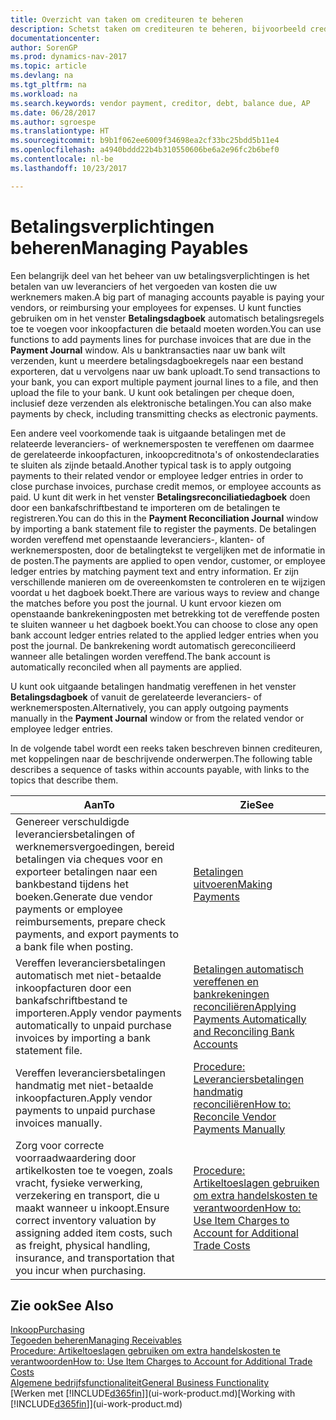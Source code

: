 ```yaml
---
title: Overzicht van taken om crediteuren te beheren
description: Schetst taken om crediteuren te beheren, bijvoorbeeld crediteuren betalen of uitgaande betalingen vereffenen met posten om facturen of creditnota's te sluiten.
documentationcenter: 
author: SorenGP
ms.prod: dynamics-nav-2017
ms.topic: article
ms.devlang: na
ms.tgt_pltfrm: na
ms.workload: na
ms.search.keywords: vendor payment, creditor, debt, balance due, AP
ms.date: 06/28/2017
ms.author: sgroespe
ms.translationtype: HT
ms.sourcegitcommit: b9b1f062ee6009f34698ea2cf33bc25bdd5b11e4
ms.openlocfilehash: a4940bddd22b4b310550606be6a2e96fc2b6bef0
ms.contentlocale: nl-be
ms.lasthandoff: 10/23/2017

---
```

# <a name="managing-payables"></a><span data-ttu-id="ae877-103">Betalingsverplichtingen beheren</span><span class="sxs-lookup"><span data-stu-id="ae877-103">Managing Payables</span></span>
<span data-ttu-id="ae877-104">Een belangrijk deel van het beheer van uw betalingsverplichtingen is het betalen van uw leveranciers of het vergoeden van kosten die uw werknemers maken.</span><span class="sxs-lookup"><span data-stu-id="ae877-104">A big part of managing accounts payable is paying your vendors, or reimbursing your employees for expenses.</span></span> <span data-ttu-id="ae877-105">U kunt functies gebruiken om in het venster **Betalingsdagboek** automatisch betalingsregels toe te voegen voor inkoopfacturen die betaald moeten worden.</span><span class="sxs-lookup"><span data-stu-id="ae877-105">You can use functions to add payments lines for purchase invoices that are due in the **Payment Journal** window.</span></span> <span data-ttu-id="ae877-106">Als u banktransacties naar uw bank wilt verzenden, kunt u meerdere betalingsdagboekregels naar een bestand exporteren, dat u vervolgens naar uw bank uploadt.</span><span class="sxs-lookup"><span data-stu-id="ae877-106">To send transactions to your bank, you can export multiple payment journal lines to a file, and then upload the file to your bank.</span></span> <span data-ttu-id="ae877-107">U kunt ook betalingen per cheque doen, inclusief deze verzenden als elektronische betalingen.</span><span class="sxs-lookup"><span data-stu-id="ae877-107">You can also make payments by check, including transmitting checks as electronic payments.</span></span>

<span data-ttu-id="ae877-108">Een andere veel voorkomende taak is uitgaande betalingen met de relateerde leveranciers- of werknemersposten te vereffenen om daarmee de gerelateerde inkoopfacturen, inkoopcreditnota's of onkostendeclaraties te sluiten als zijnde betaald.</span><span class="sxs-lookup"><span data-stu-id="ae877-108">Another typical task is to apply outgoing payments to their related vendor or employee ledger entries in order to close purchase invoices, purchase credit memos, or employee accounts as paid.</span></span> <span data-ttu-id="ae877-109">U kunt dit werk in het venster **Betalingsreconciliatiedagboek** doen door een bankafschriftbestand te importeren om de betalingen te registreren.</span><span class="sxs-lookup"><span data-stu-id="ae877-109">You can do this in the **Payment Reconciliation Journal** window by importing a bank statement file to register the payments.</span></span> <span data-ttu-id="ae877-110">De betalingen worden vereffend met openstaande leveranciers-, klanten- of werknemersposten, door de betalingtekst te vergelijken met de informatie in de posten.</span><span class="sxs-lookup"><span data-stu-id="ae877-110">The payments are applied to open vendor, customer, or employee ledger entries by matching payment text and entry information.</span></span> <span data-ttu-id="ae877-111">Er zijn verschillende manieren om de overeenkomsten te controleren en te wijzigen voordat u het dagboek boekt.</span><span class="sxs-lookup"><span data-stu-id="ae877-111">There are various ways to review and change the matches before you post the journal.</span></span> <span data-ttu-id="ae877-112">U kunt ervoor kiezen om openstaande bankrekeningposten met betrekking tot de vereffende posten te sluiten wanneer u het dagboek boekt.</span><span class="sxs-lookup"><span data-stu-id="ae877-112">You can choose to close any open bank account ledger entries related to the applied ledger entries when you post the journal.</span></span> <span data-ttu-id="ae877-113">De bankrekening wordt automatisch gereconcilieerd wanneer alle betalingen worden vereffend.</span><span class="sxs-lookup"><span data-stu-id="ae877-113">The bank account is automatically reconciled when all payments are applied.</span></span>

<span data-ttu-id="ae877-114">U kunt ook uitgaande betalingen handmatig vereffenen in het venster **Betalingsdagboek** of vanuit de gerelateerde leveranciers- of werknemersposten.</span><span class="sxs-lookup"><span data-stu-id="ae877-114">Alternatively, you can apply outgoing payments manually in the **Payment Journal** window or from the related vendor or employee ledger entries.</span></span>

<span data-ttu-id="ae877-115">In de volgende tabel wordt een reeks taken beschreven binnen crediteuren, met koppelingen naar de beschrijvende onderwerpen.</span><span class="sxs-lookup"><span data-stu-id="ae877-115">The following table describes a sequence of tasks within accounts payable, with links to the topics that describe them.</span></span>

| <span data-ttu-id="ae877-116">Aan</span><span class="sxs-lookup"><span data-stu-id="ae877-116">To</span></span> | <span data-ttu-id="ae877-117">Zie</span><span class="sxs-lookup"><span data-stu-id="ae877-117">See</span></span> |
| --- | --- |
| <span data-ttu-id="ae877-118">Genereer verschuldigde leveranciersbetalingen of werknemersvergoedingen, bereid betalingen via cheques voor en exporteer betalingen naar een bankbestand tijdens het boeken.</span><span class="sxs-lookup"><span data-stu-id="ae877-118">Generate due vendor payments or employee reimbursements, prepare check payments, and export payments to a bank file when posting.</span></span> |[<span data-ttu-id="ae877-119">Betalingen uitvoeren</span><span class="sxs-lookup"><span data-stu-id="ae877-119">Making Payments</span></span>](payables-make-payments.md) |
| <span data-ttu-id="ae877-120">Vereffen leveranciersbetalingen automatisch met niet-betaalde inkoopfacturen door een bankafschriftbestand te importeren.</span><span class="sxs-lookup"><span data-stu-id="ae877-120">Apply vendor payments automatically to unpaid purchase invoices by importing a bank statement file.</span></span> |[<span data-ttu-id="ae877-121">Betalingen automatisch vereffenen en bankrekeningen reconciliëren</span><span class="sxs-lookup"><span data-stu-id="ae877-121">Applying Payments Automatically and Reconciling Bank Accounts</span></span>](receivables-apply-payments-auto-reconcile-bank-accounts.md) |
| <span data-ttu-id="ae877-122">Vereffen leveranciersbetalingen handmatig met niet-betaalde inkoopfacturen.</span><span class="sxs-lookup"><span data-stu-id="ae877-122">Apply vendor payments to unpaid purchase invoices manually.</span></span> |[<span data-ttu-id="ae877-123">Procedure: Leveranciersbetalingen handmatig reconciliëren</span><span class="sxs-lookup"><span data-stu-id="ae877-123">How to: Reconcile Vendor Payments Manually</span></span>](payables-how-apply-purchase-transactions-manually.md) |
|<span data-ttu-id="ae877-124">Zorg voor correcte voorraadwaardering door artikelkosten toe te voegen, zoals vracht, fysieke verwerking, verzekering en transport, die u maakt wanneer u inkoopt.</span><span class="sxs-lookup"><span data-stu-id="ae877-124">Ensure correct inventory valuation by assigning added item costs, such as freight, physical handling, insurance, and transportation that you incur when purchasing.</span></span>|[<span data-ttu-id="ae877-125">Procedure: Artikeltoeslagen gebruiken om extra handelskosten te verantwoorden</span><span class="sxs-lookup"><span data-stu-id="ae877-125">How to: Use Item Charges to Account for Additional Trade Costs</span></span>](payables-how-assign-item-charges.md)|

## <a name="see-also"></a><span data-ttu-id="ae877-126">Zie ook</span><span class="sxs-lookup"><span data-stu-id="ae877-126">See Also</span></span>
[<span data-ttu-id="ae877-127">Inkoop</span><span class="sxs-lookup"><span data-stu-id="ae877-127">Purchasing</span></span>](purchasing-manage-purchasing.md)  
[<span data-ttu-id="ae877-128">Tegoeden beheren</span><span class="sxs-lookup"><span data-stu-id="ae877-128">Managing Receivables</span></span>](receivables-manage-receivables.md)  
[<span data-ttu-id="ae877-129">Procedure: Artikeltoeslagen gebruiken om extra handelskosten te verantwoorden</span><span class="sxs-lookup"><span data-stu-id="ae877-129">How to: Use Item Charges to Account for Additional Trade Costs</span></span>](payables-how-assign-item-charges.md)  
[<span data-ttu-id="ae877-130">Algemene bedrijfsfunctionaliteit</span><span class="sxs-lookup"><span data-stu-id="ae877-130">General Business Functionality</span></span>](ui-across-business-areas.md)  
<span data-ttu-id="ae877-131">[Werken met [!INCLUDE[d365fin](includes/d365fin_md.md)]](ui-work-product.md)</span><span class="sxs-lookup"><span data-stu-id="ae877-131">[Working with [!INCLUDE[d365fin](includes/d365fin_md.md)]](ui-work-product.md)</span></span>

